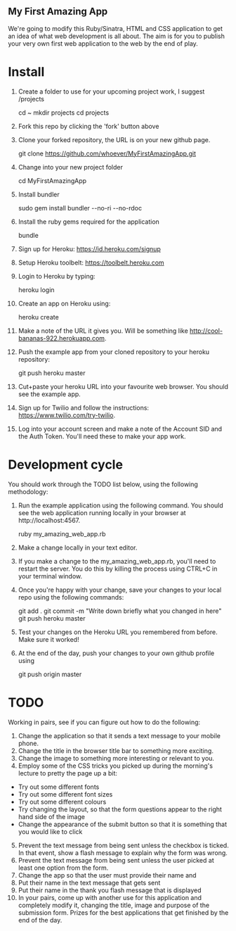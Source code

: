 ## My First Amazing App

We're going to modify this Ruby/Sinatra, HTML and CSS application to get an idea
of what web development is all about. The aim is for you to publish your very 
own first web application to the web by the end of play.

# Install

1. Create a folder to use for your upcoming project work, I suggest /projects

    cd ~
    mkdir projects
    cd projects
2. Fork this repo by clicking the 'fork' button above
3. Clone your forked repository, the URL is on your new github page. 

    git clone https://github.com/whoever/MyFirstAmazingApp.git
4. Change into your new project folder

    cd MyFirstAmazingApp
5. Install bundler

   sudo gem install bundler --no-ri --no-rdoc
   
6. Install the ruby gems required for the application
  
   bundle
7. Sign up for Heroku: https://id.heroku.com/signup
8. Setup Heroku toolbelt: https://toolbelt.heroku.com
9. Login to Heroku by typing:

    heroku login
10. Create an app on Heroku using:

    heroku create
    
11. Make a note of the URL it gives you. Will be something like 
http://cool-bananas-922.herokuapp.com. 
12. Push the example app from your cloned repository to your heroku repository:

    git push heroku master
13. Cut+paste your heroku URL into your favourite web browser. You should see 
the example app.
13. Sign up for Twilio and follow the instructions: https://www.twilio.com/try-twilio.
14. Log into your account screen and make a note of the Account SID and the Auth 
Token. You'll need these to make your app work.

# Development cycle

You should work through the TODO list below, using the following methodology:

1. Run the example application using the following command. You should see the web application running locally in your browser at 
http://localhost:4567.

    ruby my_amazing_web_app.rb

2. Make a change locally in your text editor.

3. If you make a change to the my_amazing_web_app.rb, you'll need to restart the
server. You do this by killing the process using CTRL+C in your terminal window.

4. Once you're happy with your change, save your changes to your local repo 
using the following commands:

    git add .
    git commit -m "Write down briefly what you changed in here"
    git push heroku master

5. Test your changes on the Heroku URL you remembered from before. Make sure it 
worked!

6. At the end of the day, push your changes to your own github profile using

   git push origin master

# TODO

Working in pairs, see if you can figure out how to do the following:

1. Change the application so that it sends a text message to your mobile phone.
2. Change the title in the browser title bar to something more exciting.
3. Change the image to something more interesting or relevant to you.
4. Employ some of the CSS tricks you picked up during the morning's lecture to 
pretty the page up a bit:
  * Try out some different fonts
  * Try out some different font sizes
  * Try out some different colours
  * Try changing the layout, so that the form questions appear to the right hand
  side of the image
  * Change the appearance of the submit button so that it is something that you
  would like to click  
5. Prevent the text message from being sent unless the checkbox 
is ticked. In that event, show a flash message to explain why the form was wrong.
6. Prevent the text message from being sent unless the user picked
at least one option from the form.
7. Change the app so that the user must provide their name and
  1. Put their name in the text message that gets sent
  2. Put their name in the thank you flash message that is displayed
8. In your pairs, come up with another use for this application and completely 
modify it, changing the title, image and purpose of the submission form. Prizes 
for the best applications that get finished by the end of the day.